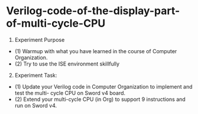 # Verilog-code-of-the-display-part-of-multi-cycle-CPU

1. Experiment Purpose
- (1) Warmup with what you have learned in the course of Computer Organization.
- (2) Try to use the ISE environment skillfully

2. Experiment Task:
- (1) Update your Verilog code in Computer Organization to implement and test the multi-
cycle CPU on Sword v4 board.
- (2) Extend your multi-cycle CPU (in Org) to support 9 instructions and run on Sword v4.
